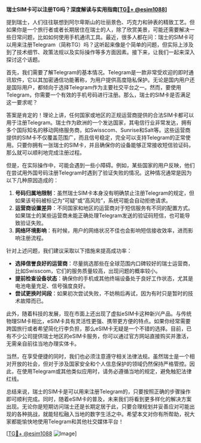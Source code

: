 **瑞士SIM卡可以注册TG吗？深度解读与实用指南[[TG💪+ @esim1088](https://t.me/s/esim1088)]**

提到瑞士，人们往往联想到阿尔卑斯山的壮丽景色、巧克力和钟表的精致工艺。但如果你是一个旅行者或者长期居住在瑞士的人，除了欣赏美景，可能还需要解决一些日常问题，比如如何使用手机通讯工具。最近，很多人都在问：瑞士的SIM卡可以用来注册Telegram（简称TG）吗？这听起来像是个简单的问题，但实际上涉及到了技术细节、政策法规以及实际操作等多方面因素。接下来，让我们一起来深入探讨这个话题。

首先，我们需要了解Telegram的基本情况。Telegram是一款非常受欢迎的即时通讯软件，它以其加密通信功能著称，为用户提供高度隐私保护。无论是国内用户还是国际用户，都倾向于选择Telegram作为主要社交平台之一。然而，要使用Telegram，你需要一个有效的手机号码进行注册。那么，瑞士的SIM卡是否满足这一要求呢？

答案是肯定的！理论上讲，任何国家或地区的正规运营商提供的合法SIM卡都可以用于注册Telegram。瑞士作为欧洲的一个发达国家，其电信行业非常发达，拥有多个国际知名的移动网络服务商，如Swisscom、Sunrise和Salt等。这些运营商提供的SIM卡不仅覆盖范围广，而且信号稳定，完全可以支持Telegram的正常使用。只要你拥有一张瑞士的SIM卡，并且确保你的设备能够正常接收短信验证码，那么就可以顺利地完成注册过程。

但是，在实际操作中，可能会遇到一些小障碍。例如，某些国家的用户反映，他们在尝试用外国号码注册Telegram时遇到了验证失败的情况。这种情况通常是因为以下几种原因造成的：

1. **号码归属地限制**：虽然瑞士SIM卡本身没有明确禁止注册Telegram的规定，但如果该号码被标记为“可疑”或“高风险”，系统可能会自动拒绝请求。
2. **运营商设置差异**：不同国家和地区的运营商对于短信服务有不同的配置方式。如果瑞士的某些运营商未能正确处理Telegram发送的验证码短信，也可能导致验证失败。
3. **网络环境影响**：有时候，用户的网络状况不佳也会影响短信接收效率，进而影响注册流程。

针对上述问题，我们建议采取以下措施来提高成功率：

- **选择信誉良好的运营商**：尽量挑选那些在全球范围内口碑较好的瑞士运营商，比如Swisscom，它们的服务质量较高，出现问题的概率较小。
- **提前检查设备状态**：确保你的手机或其他终端设备处于良好工作状态，尤其是电池电量充足、信号强度良好。
- **尝试更换时间段**：如果初次尝试失败，不妨稍后再试，因为有时只是暂时的技术故障而已。

此外，随着科技的发展，现在市面上还出现了虚拟eSIM卡这种新兴产品。与传统物理SIM卡相比，eSIM卡具有灵活性更强、携带更方便的特点。如果你经常需要跨国旅行或者希望简化行李负担，那么eSIM卡无疑是一个不错的选择。目前，已有不少公司提供瑞士地区的eSIM卡服务，你可以通过官方网站直接购买并激活，无需亲自前往当地办理实体卡。

当然，在享受便捷的同时，我们也必须注意遵守相关法律法规。虽然瑞士是一个相对开放的社会，但对于涉及国家安全和个人信息保护的领域仍然保持严格管控。因此，在使用Telegram或其他类似应用时，请务必遵循当地的规定，避免触犯法律红线。

总结来说，瑞士的SIM卡是可以用来注册Telegram的，只要按照正确的步骤操作即可顺利完成。同时，随着eSIM卡的普及，未来我们将看到更多样化的解决方案出现。无论你是短期访问瑞士还是长期定居于此，只要合理规划并妥善应对可能出现的各种挑战，就能轻松融入当地的数字生活之中。希望本文对你有所帮助，祝大家都能愉快地使用Telegram和其他社交媒体平台！

[[TG💪+ @esim1088](https://t.me/s/esim1088) ![Image](https://i.postimg.cc/4NQfJmqS/Snipaste-2025-05-13-00-14-12.png)]